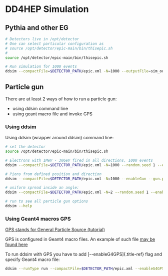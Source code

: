 # DD4HEP Simulation

## Pythia and other EG

```bash
# Detectors live in /opt/detector
# One can select particular configuration as
# source /opt/detector/epic-main/bin/thisepic.sh
#
source /opt/detector/epic-main/bin/thisepic.sh

# Run simulation for 1000 events
ddsim --compactFile=$DETECTOR_PATH/epic.xml -N=1000 --outputFile=sim_output.edm4hep.root --inputFiles mceg.hepmc
```

## Particle gun

There are at least 2 ways of how to run a particle gun:

-   using ddsim command line
-   using geant macro file and invoke GPS


### Using ddsim

Using ddsim (wrapper around ddsim) command line:

```bash
# set the detector
source /opt/detector/epic-main/bin/thisepic.sh

# Electrons with 1MeV - 30GeV fired in all directions, 1000 events
ddsim --compactFile=$DETECTOR_PATH/epic.xml -N=1000 --random.seed 1 --enableGun --gun.particle="e-" --gun.momentumMin 1*MeV --gun.momentumMax 30*GeV --gun.distribution uniform --outputFile gun_sim.edm4hep.root

# Pions from defined position and direction
ddsim --compactFile=$DETECTOR_PATH/epic.xml -N=1000 --enableGun --gun.particle="pi-" --gun.position "0.0 0.0 1.0*cm" --gun.direction "1.0 0.0 1.0" --gun.energy 100*GeV --outputFile=test_gun.root

# uniform spread inside an angle:
ddsim --compactFile=$DETECTOR_PATH/epic.xml -N=2 --random.seed 1 --enableGun --gun.energy 2*GeV --gun.thetaMin 0*deg --gun.thetaMax 90*deg --gun.distribution uniform --outputFile test.root

# run to see all particle gun options
ddsim --help
```

### Using Geant4 macros GPS

[GPS stands for General Particle Source (tutorial)](https://geant4-userdoc.web.cern.ch/UsersGuides/ForApplicationDeveloper/html/GettingStarted/generalParticleSource.html)

GPS is configured in Geant4 macro files. An example of such file
[may be found here](https://eicweb.phy.anl.gov/EIC/detectors/athena/-/blob/master/macro/gps.mac)

To run ddsim with GPS you have to add [\--enableG4GPS]{.title-ref} flag
and specify Geant4 macro file:

```bash
ddsim --runType run --compactFile=$DETECTOR_PATH/epic.xml --enableG4GPS --macro $DETECTOR_PATH/macro/gps.mac --outputFile gps_example.root
```

